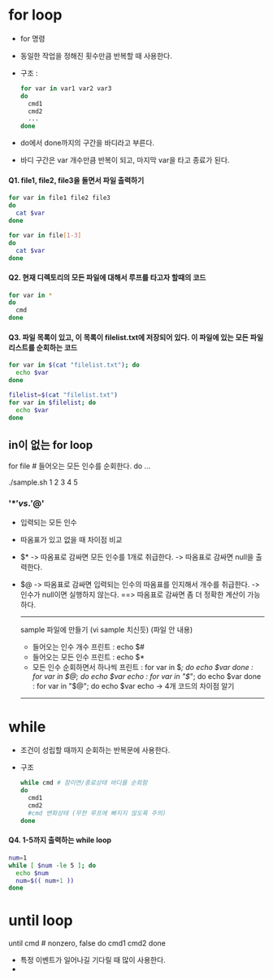 # for loop
- for 명령
- 동일한 작업을 정해진 횟수만큼 반복할 때 사용한다.
- 구조 :

  ```sh
  for var in var1 var2 var3
  do
    cmd1
    cmd2
    ...
  done
  ``` 
- do에서 done까지의 구간을 바디라고 부른다.
- 바디 구간은 var 개수만큼 반복이 되고, 마지막 var을 타고 종료가 된다.

#### Q1. file1, file2, file3을 돌면서 파일 출력하기 

  ```sh
  for var in file1 file2 file3
  do
    cat $var
  done
  ```
  
  ```sh
  for var in file[1-3]
  do 
    cat $var
  done  
  ```  
  
#### Q2. 현재 디렉토리의 모든 파일에 대해서 루프를 타고자 할때의 코드

  ```sh
  for var in *
  do
    cmd
  done  
  ```

#### Q3. 파일 목록이 있고, 이 목록이 filelist.txt에 저장되어 있다. 이 파일에 있는 모든 파일 리스트를 순회하는 코드

```sh
for var in $(cat "filelist.txt"); do
  echo $var
done
```
```sh
filelist=$(cat "filelist.txt")
for var in $filelist; do
  echo $var
done
```

## in이 없는 for loop
for file # 들어오는 모든 인수를 순회한다.
do
...

./sample.sh 1 2 3 4 5 

### '$*' vs. '$@'
- 입력되는 모든 인수
- 따옴표가 있고 없을 때 차이점 비교
- $*
  -> 따옴표로 감싸면 모든 인수를 1개로 취급한다.
  -> 따옴표로 감싸면 null을 출력한다.
- $@
  -> 따옴표로 감싸면 입력되는 인수의 따옴표를 인지해서 개수를 취급한다.
  -> 인수가 null이면 실행하지 않는다. 
==> 따옴표로 감싸면 좀 더 정확한 계산이 가능하다. 

  ----------
  sample 파일에 만들기 (vi sample 치신듯)
  (파일 안 내용)
  - 들어오는 인수 개수 프린트
  : echo $#
  - 들어오는 모든 인수 프린트
  : echo $*
  - 모든 인수 순회하면서 하나씩 프린트
  : for var in $*; do
      echo $var
    done
  : for var in $@; do
    echo $var
    echo
  : for var in "$*"; do
    echo $var
    done
  : for var in "$@"; do
    echo $var
     echo
  -> 4개 코드의 차이점 알기
  -----------------  

# while 
- 조건이 성립할 때까지 순회하는 반복문에 사용한다.
- 구조

  ```sh
  while cmd # 참이면/종료상태 바디를 순회함
  do
    cmd1
    cmd2
    #cmd 변화상태 (무한 루프에 빠지지 않도록 주의)
  done
  ```
#### Q4. 1-5까지 출력하는 while loop  

  ```sh
  num=1
  while [ $num -le 5 ]; do
    echo $num
    num=$(( num+1 ))
  done
  ```

# until loop  
until cmd # nonzero, false
do
  cmd1
  cmd2
done

- 특정 이벤트가 일어나길 기다릴 때 많이 사용한다.
- 